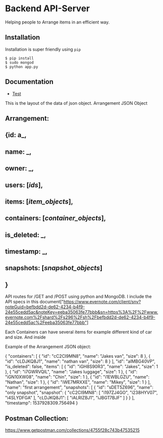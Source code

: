 # Backend API-Server


Helping people to Arrange items in an efficient way.


## Installation

Installation is super friendly using `pip`

```
$ pip install 
$ sudo mongod 
$ python app.py

```

## Documentation

* [Test](./test)


This is the layout of the data of json object.
Arrangement JSON Object
## Arrangement: 
## {id: a_,
##  name: _,
##  owner: _,
##  users: [_ids_],
##  items: [_item_objects_],
##  containers: [_container_objects_],
##  is_deleted: _,
##  timestamp: _,
##  snapshots: [_snapshot_objects_]
## }

API routes for /GET and /POST using python and MongoDB. I include the API specs in this document["https://www.evernote.com/client/snv?noteGuid=befbdd2d-de62-4234-b4f9-24e55cedd5ac&noteKey=eeba35063fe77bbb&sn=https%3A%2F%2Fwww.evernote.com%2Fshard%2Fs296%2Fsh%2Fbefbdd2d-de62-4234-b4f9-24e55cedd5ac%2Feeba35063fe77bbb"]

Each Containers can have several items for example different kind of car and size.
And inside 

Example of the Arrangement JSON object:

{
    "containers": [
        {
            "id": "cC2CI9MN8", 
            "name": "Jakes van", 
            "size": 8
        }, 
        {
            "id": "cLDJKQ8J1", 
            "name": "nathan van", 
            "size": 8
        }
    ], 
    "id": "aIMBG40VP", 
    "is_deleted": false, 
    "items": [
        {
            "id": "iGH8S90R3", 
            "name": "Jakes", 
            "size": 1
        }, 
        {
            "id": "i7GWRVQIL", 
            "name": "Jakes luggage", 
            "size": 1
        }, 
        {
            "id": "iGN10XW08", 
            "name": "Chin", 
            "size": 1
        }, 
        {
            "id": "i1EWBLGZU", 
            "name": "Nathan", 
            "size": 1
        }, 
        {
            "id": "iWE7MRXXE", 
            "name": "Mikey", 
            "size": 1
        }
    ], 
    "name": "first arrangement", 
    "snapshots": [
        {
            "id": "sDET5Z696", 
            "name": "only snapshot", 
            "snapshot": {
                "cC2CI9MN8": [
                    "i197ZJ4GO", 
                    "i238HYV07", 
                    "i4SLYDFGA"
                ], 
                "cLDJKQ8J1": [
                    "iALRIZBJ1", 
                    "iJBGT7BJF"
                ]
            }
        }
    ], 
    "timestamp": 1537928309.756494
}


## Postman Collection:
https://www.getpostman.com/collections/4755f28c743b47535215

